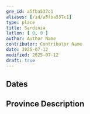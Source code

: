 ```yaml
---
gre_id: a5fba537c1
aliases: [/id/a5fba537c1]
type: place
title: Sardinia
latlon: [ 0, 0 ]
author: Author Name
contributor: Contributor Name
date: 2025-07-12
modified: 2025-07-12
draft: true
---
```


## Dates
<!-- For now, include dates exactly as written in the document. We will revisit the question of date formatting once more data have been collected.  If no date, use "unspecified" -->

## Province Description
<!-- This is the main text describing the garden -->

<!--
## Maps
{{< image file="filename.jpg" caption="" credit="" alt="" >}}
-->

<!--
## Plans
{{< image file="filename.jpg" caption="" credit="" alt="" >}}
-->

<!--
## Images
{{< image file="filename.jpg" caption="" credit="" alt="" >}}
-->

<!--
## Bibliography
- BIB_ENTRY [(worldcat)](WORLDCAT_LINK_URL)
-->

<!--
## Keywords
- {{< keyword "Example keyword" >}}
-->

<!--
## Places
places containing this garden will be listed automatically
- {{< id vocab="Pleiades" id="" name="" >}}
- {{< id vocab="TGN" id="" name="" >}}
-->
